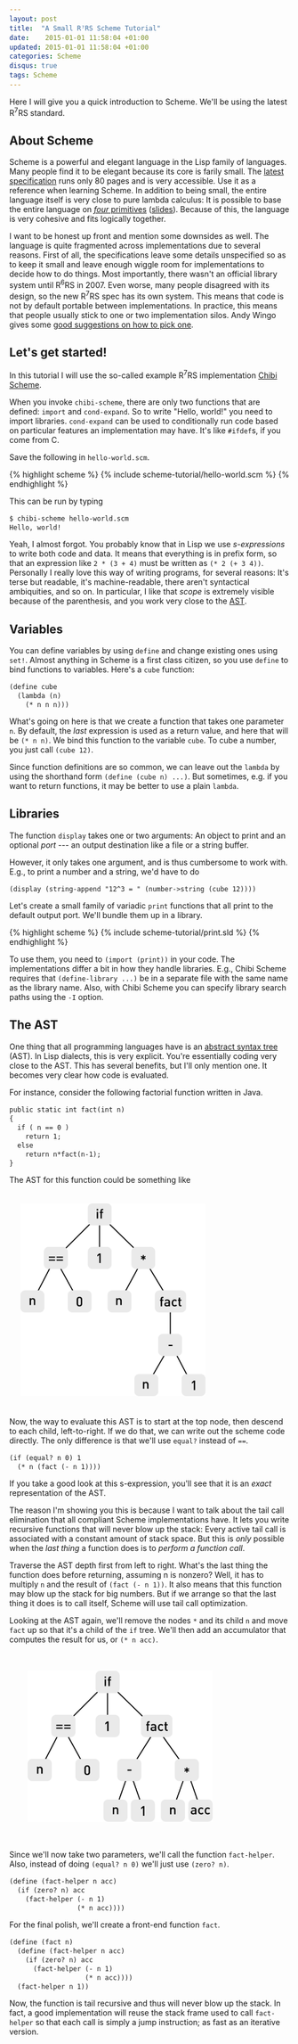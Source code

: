 ```yaml
---
layout: post
title:  "A Small R⁷RS Scheme Tutorial"
date:    2015-01-01 11:58:04 +01:00
updated: 2015-01-01 11:58:04 +01:00
categories: Scheme
disqus: true
tags: Scheme
---
```


<p class="lead">
Here I will give you a quick introduction to Scheme. We'll be using the latest
R<sup>7</sup>RS standard.
</p>

About Scheme
------------

Scheme is a powerful and elegant language in the Lisp family of languages.
Many people find it to be elegant because its core is farily small. The [latest
specification][spec] runs only 80 pages and is very accessible. Use it as a
reference when learning Scheme.  In addition to being small, the entire
language itself is very close to pure lambda calculus: It is possible to base
the entire language on [*four* primitives][cowan-video]
([slides][cowan-slides]).  Because of this, the language is very cohesive and
fits logically together.

I want to be honest up front and mention some downsides as well. The language
is quite fragmented across implementations due to several reasons. First of
all, the specifications leave some details unspecified so as to keep it small
and leave enough wiggle room for implementations to decide how to do things.
Most importantly, there wasn't an official library system until R<sup>6</sup>RS
in 2007. Even worse, many people disagreed with its design, so the
new R<sup>7</sup>RS spec has its own system.  This means that code is not by
default portable between implementations.  In practice, this means that people
usually stick to one or two implementation silos. Andy Wingo gives some 
[good suggestions on how to pick one][wingo-impls].

Let's get started!
------------------

In this tutorial I will use the so-called example R<sup>7</sup>RS
implementation [Chibi Scheme][chibi-scheme].

When you invoke `chibi-scheme`, there are only two functions that are defined:
`import` and `cond-expand`. So to write "Hello, world!" you need to import
libraries.  `cond-expand` can be used to conditionally run code based on
particular features an implementation may have. It's like `#ifdef`s, if you
come from C.

Save the following in `hello-world.scm`.

{% highlight scheme %}
{% include scheme-tutorial/hello-world.scm %}
{% endhighlight %}

This can be run by typing

    $ chibi-scheme hello-world.scm
    Hello, world!

Yeah, I almost forgot. You probably know that in Lisp we use _s-expressions_ to
write both code and data.  It means that everything is in prefix form, so that
an expression like `2 * (3 + 4)` must be written as `(* 2 (+ 3 4))`.
Personally I really love this way of writing programs, for several reasons:
It's terse but readable, it's machine-readable, there aren't syntactical ambiquities, and so on.
In particular, I like that *scope* is extremely visible because of the
parenthesis, and you work very close to the [AST][ast].

Variables
---------

You can define variables by using `define` and change existing ones using
`set!`.  Almost anything in Scheme is a first class citizen, so you use
`define` to bind functions to variables.  Here's a `cube` function:

    (define cube
      (lambda (n)
        (* n n n)))

What's going on here is that we create a function that takes one parameter `n`.
By default, the *last* expression is used as a return value, and here that will
be `(* n n)`.  We bind this function to the variable `cube`.  To cube a number,
you just call `(cube 12)`.

Since function definitions are so common, we can leave out the `lambda` by
using the shorthand form `(define (cube n) ...)`.  But sometimes, e.g. if you
want to return functions, it may be better to use a plain `lambda`.

Libraries
---------

The function `display` takes one or two arguments: An object to print and an
optional *port* --- an output destination like a file or a string buffer.

However, it only takes one argument, and is thus cumbersome to work with. E.g.,
to print a number and a string, we'd have to do

    (display (string-append "12^3 = " (number->string (cube 12))))

Let's create a small family of variadic `print` functions that all print to the
default output port. We'll bundle them up in a library.

{% highlight scheme %}
{% include scheme-tutorial/print.sld %}
{% endhighlight %}

To use them, you need to `(import (print))` in your code.  The implementations
differ a bit in how they handle libraries.  E.g., Chibi Scheme requires that
`(define-library ...)` be in a separate file with the same name as the library
name. Also, with Chibi Scheme you can specify library search paths using the
`-I` option.

The AST
-------

One thing that all programming languages have is an [abstract syntax tree][ast]
(AST). In Lisp dialects, this is very explicit. You're essentially coding very
close to the AST. This has several benefits, but I'll only mention one. It
becomes very clear how code is evaluated.

For instance, consider the following factorial function written in Java.

    public static int fact(int n)
    {
      if ( n == 0 )
        return 1;
      else
        return n*fact(n-1);
    }

The AST for this function could be something like

<img src="/gfx/post/scheme-tutorial/ast-java-fact.svg"
     class="img-responsive center-block"
     style="width: 66%; padding: 15pt;"
     alt="Java factorial AST" />

Now, the way to evaluate this AST is to start at the top node, then descend to
each child, left-to-right.  If we do that, we can write out the scheme code
directly.  The only difference is that we'll use `equal?` instead of `==`.

    (if (equal? n 0) 1
      (* n (fact (- n 1))))

If you take a good look at this s-expression, you'll see that it is an *exact*
representation of the AST.

The reason I'm showing you this is because I want to talk about the tail call
elimination that all compliant Scheme implementations have.  It lets you write
recursive functions that will never blow up the stack: Every active tail call
is associated with a constant amount of stack space.  But this is *only*
possible when the *last thing* a function does is to *perform a function call*.

Traverse the AST depth first from left to right. What's the last thing the
function does before returning, assuming n is nonzero? Well, it has to multiply
`n` and the result of `(fact (- n 1))`.  It also means that this function may
blow up the stack for big numbers. But if we arrange so that the last thing it
does is to call itself, Scheme will use tail call optimization.

Looking at the AST again, we'll remove the nodes `*` and its child `n` and move
`fact` up so that it's a child of the `if` tree.  We'll then add an accumulator
that computes the result for us, or `(* n acc)`.

<img src="/gfx/post/scheme-tutorial/ast-fact-tail.svg"
     class="img-responsive center-block"
     style="width: 66%; padding: 25pt;"
     alt="Tail-recursive factorial" />

Since we'll now take two parameters, we'll call the function `fact-helper`.
Also, instead of doing `(equal? n 0)` we'll just use `(zero? n)`.

    (define (fact-helper n acc)
      (if (zero? n) acc
        (fact-helper (- n 1)
                     (* n acc))))

For the final polish, we'll create a front-end function `fact`.

    (define (fact n)
      (define (fact-helper n acc)
        (if (zero? n) acc
          (fact-helper (- n 1)
                       (* n acc))))
      (fact-helper n 1))

Now, the function is tail recursive and thus will never blow up the stack. In
fact, a good implementation will reuse the stack frame used to call
`fact-helper` so that each call is simply a jump instruction; as fast as an
iterative version.

[spec]: http://trac.sacrideo.us/wg/raw-attachment/wiki/WikiStart/r7rs.pdf
[cowan-video]: http://vimeo.com/29391029
[cowan-slides]: http://ccil.org/~cowan/scheme-2011-09.pdf
[wingo-impls]: http://wingolog.org/archives/2013/01/07/an-opinionated-guide-to-scheme-implementations
[chibi-scheme]: https://code.google.com/p/chibi-scheme/
[ast]: https://en.wikipedia.org/wiki/Abstract_syntax_tree
